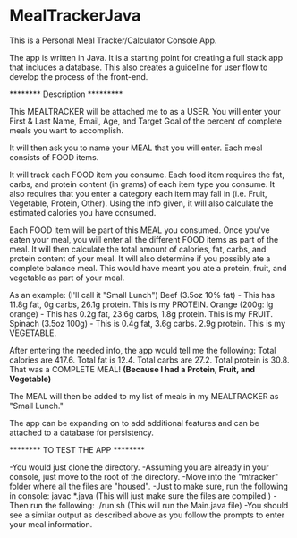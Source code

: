 # MealTrackerJava

This is a Personal Meal Tracker/Calculator Console App.

The app is written in Java. It is a starting point for creating a full stack app that includes a database.  This also creates a guideline for user flow to develop the process of the front-end.

******** Description *********

This MEALTRACKER will be attached me to as a USER. You will enter your First & Last Name, Email, Age, and Target Goal of the percent of complete meals you want to accomplish.

It will then ask you to name your MEAL that you will enter. Each meal consists of FOOD items.

It will track each FOOD item you consume. Each food item requires the fat, carbs, and protein content (in grams) of each item type you consume. It also requires that you enter a category each item may fall in (i.e. Fruit, Vegetable, Protein, Other). Using the info given, it will also calculate the estimated calories you have consumed.

Each FOOD item will be part of this MEAL you consumed. Once you've eaten your meal, you will enter all the different FOOD items as part of the meal. It will then calculate the total amount of calories, fat, carbs, and protein content of your meal.  It will also determine if you possibly ate a complete balance meal.  This would have meant you ate a protein, fruit, and vegetable as part of your meal.

As an example: (I'll call it "Small Lunch")
  Beef (3.5oz 10% fat) - This has 11.8g fat, 0g carbs, 26.1g protein. This is my PROTEIN.
  Orange (200g: lg orange) - This has 0.2g fat, 23.6g carbs, 1.8g protein. This is my FRUIT.
  Spinach (3.5oz 100g) - This is 0.4g fat, 3.6g carbs. 2.9g protein. This is my VEGETABLE.
  
After entering the needed info, the app would tell me the following:
  Total calories are 417.6.
  Total fat is 12.4.
  Total carbs are 27.2.
  Total protein is 30.8.
  That was a COMPLETE MEAL! **(Because I had a Protein, Fruit, and Vegetable)**

The MEAL will then be added to my list of meals in my MEALTRACKER as "Small Lunch."

The app can be expanding on to add additional features and can be attached to a database for persistency.

******** TO TEST THE APP ********

-You would just clone the directory. 
-Assuming you are already in your console, just move to the root of the directory. 
-Move into the "mtracker" folder where all the files are "housed".
-Just to make sure, run the following in console:     javac *.java
     (This will just make sure the files are compiled.)
-Then run the following:      ./run.sh
     (This will run the Main.java file)
-You should see a similar output as described above as you follow the prompts to enter your meal information.

